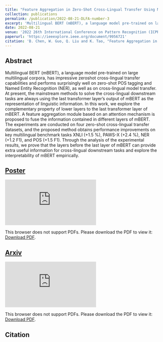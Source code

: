 ```yaml
---
title: "Feature Aggregation in Zero-Shot Cross-Lingual Transfer Using Multilingual BERT"
collection: publications
permalink: /publication/2022-08-21-DLFA-number-3
excerpt: 'Multilingual BERT (mBERT), a language model pre-trained on large multilingual corpora, has impressive zeroshot cross-lingual transfer capabilities and performs surprisingly well on zero-shot POS tagging and Named Entity Recognition (NER), as well as on cross-lingual model transfer. At present, the mainstream methods to solve the cross-lingual downstream tasks are always using the last transformer layer’s output of mBERT as the representation of linguistic information. In this work, we explore the complementary property of lower layers to the last transformer layer of mBERT. A feature aggregation module based on an attention mechanism is proposed to fuse the information contained in different layers of mBERT. The experiments are conducted on four zero-shot cross-lingual transfer datasets, and the proposed method obtains performance improvements on key multilingual benchmark tasks XNLI (+1.5 %), PAWS-X (+2.4 %), NER (+1.2 F1), and POS (+1.5 F1). Through the analysis of the experimental results, we prove that the layers before the last layer of mBERT can provide extra useful information for cross-lingual downstream tasks and explore the interpretability of mBERT empirically.'
date: 2022-08-21
venue: '2022 26th International Conference on Pattern Recognition (ICPR)'
paperurl: 'https://ieeexplore.ieee.org/document/9956721'
citation: 'B. Chen, W. Guo, Q. Liu and K. Tao, "Feature Aggregation in Zero-Shot Cross-Lingual Transfer Using Multilingual BERT," 2022 26th International Conference on Pattern Recognition (ICPR), Montreal, QC, Canada, 2022, pp. 1428-1435, doi: 10.1109/ICPR56361.2022.9956721. keywords: {Fuses;Bit error rate;Tagging;Linguistics;Benchmark testing;Transformers;Pattern recognition},'
---
```



## Abstract
Multilingual BERT (mBERT), a language model pre-trained on large multilingual corpora, has impressive zeroshot cross-lingual transfer capabilities and performs surprisingly well on zero-shot POS tagging and Named Entity Recognition (NER), as well as on cross-lingual model transfer. At present, the mainstream methods to solve the cross-lingual downstream tasks are always using the last transformer layer’s output of mBERT as the representation of linguistic information. In this work, we explore the complementary property of lower layers to the last transformer layer of mBERT. A feature aggregation module based on an attention mechanism is proposed to fuse the information contained in different layers of mBERT. The experiments are conducted on four zero-shot cross-lingual transfer datasets, and the proposed method obtains performance improvements on key multilingual benchmark tasks XNLI (+1.5 %), PAWS-X (+2.4 %), NER (+1.2 F1), and POS (+1.5 F1). Through the analysis of the experimental results, we prove that the layers before the last layer of mBERT can provide extra useful information for cross-lingual downstream tasks and explore the interpretability of mBERT empirically.


## [Poster](https://mckysse.github.io/files/ICPR2022_DLFA_poster.pdf)
<object data="https://mckysse.github.io/files/ICPR2022_DLFA_poster.pdf" type="application/pdf" width="900px" height="900px">
    <embed src="https://mckysse.github.io/files/ICPR2022_DLFA_poster.pdf">
        <p>This browser does not support PDFs. Please download the PDF to view it: <a href="https://mckysse.github.io/files/ICPR2022_DLFA_poster.pdf">Download PDF</a>.</p>
    </embed>
</object>


## [Arxiv](https://arxiv.org/pdf/2205.08497.pdf)
<object data="https://arxiv.org/pdf/2205.08497.pdf" type="application/pdf" width="900px" height="900px">
    <embed src="https://arxiv.org/pdf/2205.08497.pdf">
        <p>This browser does not support PDFs. Please download the PDF to view it: <a href="https://arxiv.org/pdf/2205.08497.pdf">Download PDF</a>.</p>
    </embed>
</object>


## Citation
